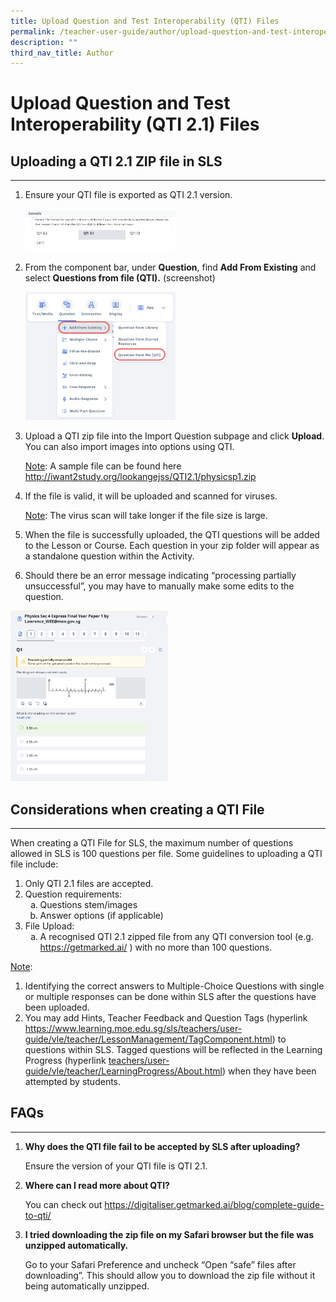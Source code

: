 ```yaml
---
title: Upload Question and Test Interoperability (QTI) Files
permalink: /teacher-user-guide/author/upload-question-and-test-interoperability-qti-files/
description: ""
third_nav_title: Author
---
```

<h1 id="upload-question-and-test-interoperability-qti-2-1-files">Upload Question and Test Interoperability (QTI 2.1) Files</h1>
<h2 id="uploading-a-qti-2-1-zip-file-in-sls">Uploading a QTI 2.1 ZIP file in SLS</h2>
<hr>
<ol>
<li><p>Ensure your QTI file is exported as QTI 2.1 version.  </p>
<p><img style="width: 50%;" src="/images/2Teacher/AU-AddQTI1.png"></p>
</li>
<li><p>From the component bar, under <strong>Question</strong>, find <strong>Add From Existing</strong> and select <strong>Questions from file (QTI).</strong> (screenshot)</p>
<p><img style="width: 50%;" src="/images/2Teacher/AU-AddQTI2.png"></p>
</li>
<li><p>Upload a QTI zip file into the Import Question subpage and click <strong>Upload</strong>. You can also import images into options using QTI.</p>
<p> <u>Note</u>: A sample file can be found here <a href="http://iwant2study.org/lookangejss/QTI2.1/physicsp1.zip">http://iwant2study.org/lookangejss/QTI2.1/physicsp1.zip</a> </p>
</li>
<li><p>If the file is valid, it will be uploaded and scanned for viruses.</p>
<p><u>Note</u>: The virus scan will take longer if the file size is large.</p>
</li>
<li><p>When the file is successfully uploaded, the QTI questions will be added to the Lesson or Course. Each question in your zip folder will appear as a standalone question within the Activity.</p>
</li>
<li>Should there be an error message indicating “processing partially unsuccessful”, you may have to manually make some edits to the question. </li>
</ol>
<img style="width: 50%;" src="/images/2Teacher/AU-AddQTI3.png">

<h2 id="considerations-when-creating-a-qti-file">Considerations when creating a QTI File</h2>
<hr>
<p>When creating a QTI File for SLS, the maximum number of questions allowed in SLS is 100 questions per file. Some guidelines to uploading a QTI file include:</p>
<ol>
    <li>Only QTI 2.1 files are accepted.</li>
    <li>Question requirements:<ol style="list-style-type: lower-alpha;">
            <li>Questions stem/images</li>
            <li>Answer options (if applicable)</li>
        </ol>
    </li>
    <li>File Upload:<ol style="list-style-type: lower-alpha;">
            <li>A recognised QTI 2.1 zipped file from any QTI conversion tool (e.g. <a target="_blank" href="https://getmarked.ai/">https://getmarked.ai/</a> ) with no more than 100 questions.</li>
        </ol>
    </li>
</ol>
<p><u>Note</u>:</p>
<ol>
<li>Identifying the correct answers to Multiple-Choice Questions with single or multiple responses can be done within SLS after the questions have been uploaded.</li>
<li>You may add Hints, Teacher Feedback and Question Tags (hyperlink <a href="https://www.learning.moe.edu.sg/sls/teachers/user-guide/vle/teacher/LessonManagement/TagComponent.html">https://www.learning.moe.edu.sg/sls/teachers/user-guide/vle/teacher/LessonManagement/TagComponent.html</a>) to questions within SLS. Tagged questions will be reflected in the Learning Progress (hyperlink <a href="https://www.preprd.sls.ufinity.com/sls/teachers/user-guide/vle/teacher/LearningProgress/About.html">teachers/user-guide/vle/teacher/LearningProgress/About.html</a>) when they have been attempted by students.</li>
</ol>
<h2 id="faqs">FAQs</h2>
<hr>
<ol>
<li><p><strong>Why does the QTI file fail to be accepted by SLS after uploading?</strong> </p>
<p> Ensure the version of your QTI file is QTI 2.1.</p>
</li>
<li><p><strong>Where can I read more about QTI?</strong></p>
<p> You can check out <a target="_blank" href="https://digitaliser.getmarked.ai/blog/complete-guide-to-qti/">https://digitaliser.getmarked.ai/blog/complete-guide-to-qti/</a></p>
</li>
<li><p><strong>I tried downloading the zip file on my Safari browser but the file was unzipped automatically.</strong></p>
<p> Go to your Safari Preference and uncheck “Open “safe” files after downloading”. This should allow you to download the zip file without it being automatically unzipped.</p>
</li>
</ol>